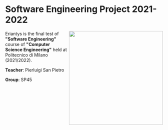 # Software Engineering Project 2021-2022

<img src="https://www.goblins.net/files/styles/zoom/public/images/game/bgg/eriantys.jpg" width=300 px align="right" />

Eriantys is the final test of **"Software Engineering"** course of **"Computer Science Engineering"** held at Politecnico di Milano (2021/2022).

**Teacher**: Pierluigi San Pietro

**Group**: SP45
